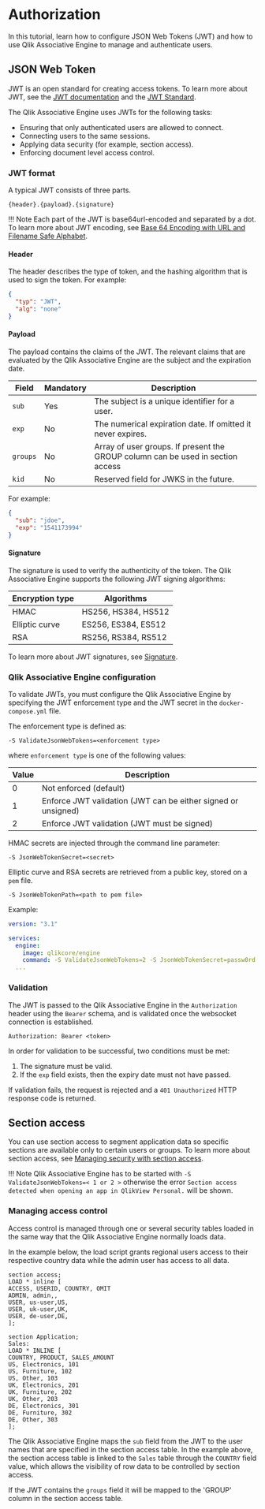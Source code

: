 # Authorization

In this tutorial, learn how to configure JSON Web Tokens (JWT) and how to use Qlik Associative Engine
to manage and authenticate users.

## JSON Web Token

JWT is an open standard for creating access tokens. To learn more about JWT,
see the [JWT documentation](https://jwt.io/) and the [JWT Standard](https://tools.ietf.org/html/rfc7519).

The Qlik Associative Engine uses JWTs for the following tasks:

- Ensuring that only authenticated users are allowed to connect.
- Connecting users to the same sessions.
- Applying data security (for example, section access).
- Enforcing document level access control.

### JWT format

A typical JWT consists of three parts.

`{header}.{payload}.{signature}`

!!! Note
    Each part of the JWT is base64url-encoded and separated by a dot.
    To learn more about JWT encoding, see [Base 64 Encoding with URL and Filename Safe Alphabet](https://tools.ietf.org/html/rfc4648#section-5).

#### Header

The header describes the type of token,
and the hashing algorithm that is used to sign the token. For example:

```json
{
  "typ": "JWT",
  "alg": "none"
}
```

#### Payload

The payload contains the claims of the JWT.
The relevant claims that are evaluated by the Qlik Associative Engine are the subject and the expiration date.

| Field    | Mandatory | Description |
| -------- | --------- | ----------- |
| `sub`    | Yes       | The subject is a unique identifier for a user. |
| `exp`    | No        | The numerical expiration date. If omitted it never expires. |
| `groups` | No        | Array of user groups. If present the GROUP column can be used in section access |
| `kid`    | No        | Reserved field for JWKS in the future. |

For example:

```json
{
  "sub": "jdoe",
  "exp": "1541173994"
}
```

#### Signature

The signature is used to verify the authenticity of the token.
The Qlik Associative Engine supports the following JWT signing algorithms:

| Encryption type | Algorithms |
| ----            | --------- |
| HMAC            | HS256, HS384, HS512 |
| Elliptic curve  | ES256, ES384, ES512 |
| RSA             | RS256, RS384,  RS512 |

To learn more about JWT signatures, see [Signature](https://jwt.io/introduction/#signature).

### Qlik Associative Engine configuration

To validate JWTs, you must configure the Qlik Associative Engine by specifying
the JWT enforcement type and the JWT secret in the `docker-compose.yml` file.

The enforcement type is defined as:

`-S ValidateJsonWebTokens=<enforcement type>`

where `enforcement type` is one of the following values:

| Value | Description |
|---|---|
| 0 | Not enforced (default) |
| 1 | Enforce JWT validation (JWT can be either signed or unsigned) |
| 2 | Enforce JWT validation (JWT must be signed) |

HMAC secrets are injected through the command line parameter:

`-S JsonWebTokenSecret=<secret>`

Elliptic curve and RSA secrets are retrieved from a public key,
stored on a `pem` file.

`-S JsonWebTokenPath=<path to pem file>`

Example:

```yaml
version: "3.1"

services:
  engine:
    image: qlikcore/engine
    command: -S ValidateJsonWebTokens=2 -S JsonWebTokenSecret=passw0rd
  ...
```

### Validation

The JWT is passed to the Qlik Associative Engine in the `Authorization` header using
the `Bearer` schema, and is validated once the websocket connection is established.

`Authorization: Bearer <token>`

In order for validation to be successful, two
conditions must be met:

1. The signature must be valid.
1. If the `exp` field exists, then the expiry date must not have passed.

If validation fails, the request is rejected and a `401 Unauthorized` HTTP response code is returned.

## Section access

You can use section access to segment application data so specific
sections are available only to certain users or groups.
To learn more about section access, see [Managing security with section access](https://help.qlik.com/en-US/sense/Subsystems/Hub/Content/Sense_Hub/Scripting/Security/manage-security-with-section-access.htm).

!!! Note
    Qlik Associative Engine has to be started with `-S ValidateJsonWebTokens=< 1 or 2 >` otherwise the error
    `Section access detected when opening an app in QlikView Personal.` will be shown.

### Managing access control

Access control is managed through one or several security tables loaded
in the same way that the Qlik Associative Engine normally loads data.

In the example below, the load script grants regional
users access to their respective country data
while the admin user has access to all data.

```none
section access;
LOAD * inline [
ACCESS, USERID, COUNTRY, OMIT
ADMIN, admin,,
USER, us-user,US,
USER, uk-user,UK,
USER, de-user,DE,
];

section Application;
Sales:
LOAD * INLINE [
COUNTRY, PRODUCT, SALES_AMOUNT
US, Electronics, 101
US, Furniture, 102
US, Other, 103
UK, Electronics, 201
UK, Furniture, 202
UK, Other, 203
DE, Electronics, 301
DE, Furniture, 302
DE, Other, 303
];
```

The Qlik Associative Engine maps the `sub` field from the JWT to the user names
that are specified in the section access table.
In the example above, the section access table is linked to the `Sales` table
through the `COUNTRY` field value,
which allows the visibility of row data to be controlled by section access.

If the JWT contains the `groups` field it will be mapped to the 'GROUP' column in the section access table.
